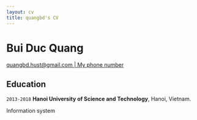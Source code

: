 ```yaml
---
layout: cv
title: quangbd's CV
---
```

# Bui Duc Quang

<div id="webaddress">
  <a href="quangbd.hust@gmail.com"><i class="fas fa-home"></i> quangbd.hust@gmail.com | My phone number</a>
</div>

## Education

`2013-2018`
**Hanoi University of Science and Technology**, Hanoi, Vietnam.

Information system
